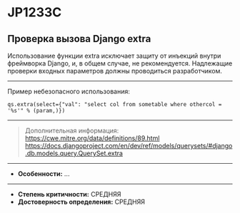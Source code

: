 # JP1233C 
## Проверка вызова Django extra
Использование функции extra исключает защиту от инъекций внутри фреймворка Django,
и, в общем случае, не рекомендуется. Надлежащие проверки входных параметров должны проводиться 
разработчиком.


---
Пример небезопасного использования:
```
qs.extra(select={"val": "select col from sometable where othercol = '%s'" % (param,)})
```
---
> Дополнительная информация:
> <https://cwe.mitre.org/data/definitions/89.html>
> <https://docs.djangoproject.com/en/dev/ref/models/querysets/#django.db.models.query.QuerySet.extra>
---
* __Особенности:__ ...
---
* __Степень критичности:__ СРЕДНЯЯ
* __Достоверность определения:__ СРЕДНЯЯ